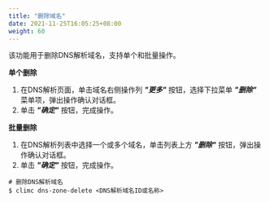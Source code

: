 ```yaml
---
title: "删除域名"
date: 2021-11-25T16:05:25+08:00
weight: 60
---
```


该功能用于删除DNS解析域名，支持单个和批量操作。

**单个删除**

1. 在DNS解析页面，单击域名右侧操作列 **_"更多"_** 按钮，选择下拉菜单 **_"删除"_** 菜单项，弹出操作确认对话框。
2. 单击 **_"确定"_** 按钮，完成操作。

**批量删除**

1. 在DNS解析列表中选择一个或多个域名，单击列表上方 **_"删除"_** 按钮，弹出操作确认对话框。
2. 单击 **_"确定"_** 按钮，完成操作。

```
# 删除DNS解析域名
$ climc dns-zone-delete <DNS解析域名ID或名称> 
```